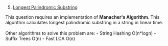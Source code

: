 5. [Longest Palindromic Substring](https://leetcode.com/problems/longest-palindromic-substring/)

This question requires an implementation of **Manacher's Algorithm**. This algorithm calculates longest palindromic substring in a string in linear time.
<br>
<br>
Other algorithms to solve this problem are:
    - String Hashing O(n*logn)
    - Suffix Trees O(n)
    - Fast LCA O(n)
